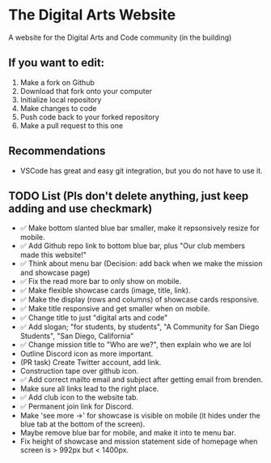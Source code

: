 # The Digital Arts Website
A website for the Digital Arts and Code community (in the building)

## If you want to edit:

1. Make a fork on Github
2. Download that fork onto your computer
3. Initialize local repository
4. Make changes to code
5. Push code back to your forked repository
6. Make a pull request to this one

## Recommendations
- VSCode has great and easy git integration, but you do not have to use it.

## TODO List (Pls don't delete anything, just keep adding and use checkmark)
- ✅ Make bottom slanted blue bar smaller, make it repsonsively resize for mobile.
- ✅ Add Github repo link to bottom blue bar, plus "Our club members made this website!"
- ✅ Think about menu bar (Decision: add back when we make the mission and showcase page)
- ✅ Fix the read more bar to only show on mobile.
- ✅ Make flexible showcase cards (image, title, link).
- ✅ Make the display (rows and columns) of showcase cards responsive.
- ✅ Make title responsive and get smaller when on mobile.
- ✅ Change title to just "digital arts and code"
- ✅ Add slogan; "for students, by students", "A Community for San Diego Students", "San Diego, California"
- ✅ Change mission title to "Who are we?", then explain who we are lol
- Outline Discord icon as more important.
- (PR task) Create Twitter account, add link.
- Construction tape over github icon.
- ✅ Add correct mailto email and subject after getting email from brenden.
- Make sure all links lead to the right place.
- ✅ Add club icon to the website tab.
- ✅ Permanent join link for Discord.
- Make 'see more ->' for showcase is visible on mobile (it hides under the blue tab at the bottom of the screen).
- Maybe remove blue bar for mobile, and make it into te menu bar.
- Fix height of showcase and mission statement side of homepage when screen is > 992px but < 1400px.